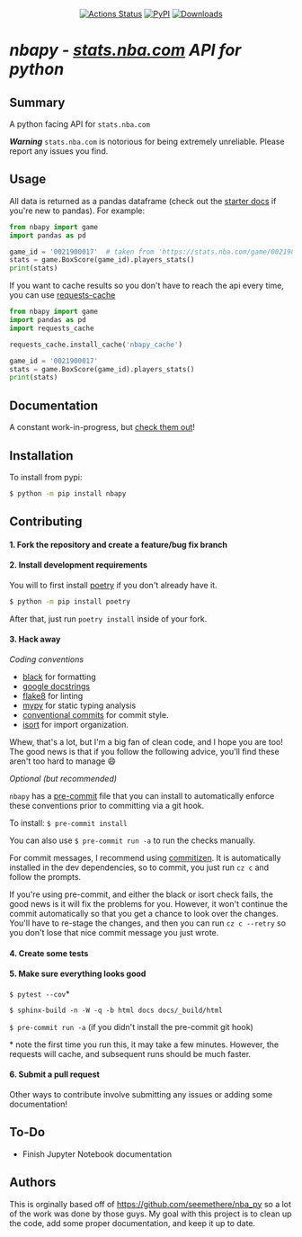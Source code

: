 <p align="center">
<a href="https://github.com/jtpavlock/nbapy/actions"><img alt="Actions Status" src="https://github.com/jtpavlock/nbapy/workflows/CI/badge.svg"></a>
<a href="https://pypi.org/project/nbapy/"><img alt="PyPI" src="https://img.shields.io/pypi/v/nbapy"></a>
<a href="https://pepy.tech/project/nbapy"><img alt="Downloads" src="https://pepy.tech/badge/nbapy"></a>
</p>

# *nbapy - [stats.nba.com](https://stats.nba.com) API for python*

## Summary
A python facing API for `stats.nba.com`

***Warning*** `stats.nba.com` is notorious for being extremely unreliable. Please report any issues you find.

## Usage

All data is returned as a pandas dataframe (check out the [starter docs](https://pandas.pydata.org/pandas-docs/stable/user_guide/10min.html) if you're new to pandas). For example:

```python
from nbapy import game
import pandas as pd

game_id = '0021900017'  # taken from 'https://stats.nba.com/game/0021900017/'
stats = game.BoxScore(game_id).players_stats()
print(stats)
```

If you want to cache results so you don't have to reach the api every time, you can use [requests-cache](https://pypi.org/project/requests-cache/)
```python
from nbapy import game
import pandas as pd
import requests_cache

requests_cache.install_cache('nbapy_cache')

game_id = '0021900017'
stats = game.BoxScore(game_id).players_stats()
print(stats)
```

## Documentation
A constant work-in-progress, but [check them out](https://nbapy.readthedocs.io/en/latest/)!


## Installation
To install from pypi:

```bash
$ python -m pip install nbapy
```

## Contributing
#### 1. Fork the repository and create a feature/bug fix branch

#### 2. Install development requirements

You will to first install [poetry](https://pypi.org/project/poetry/) if you don't already have it.
```bash
$ python -m pip install poetry
```

After that, just run `poetry install` inside of your fork.

#### 3. Hack away

*Coding conventions*

* [black](https://github.com/psf/black) for formatting
* [google docstrings](https://google.github.io/styleguide/pyguide.html#38-comments-and-docstrings)
* [flake8](https://flake8.pycqa.org/en/latest/index.html#quickstart) for linting
* [mypy](http://mypy-lang.org/) for static typing analysis
* [conventional commits](https://www.conventionalcommits.org/en/v1.0.0/) for commit style.
* [isort](https://github.com/timothycrosley/isort/) for import organization.

Whew, that's a lot, but I'm a big fan of clean code, and I hope you are too! The good news is that if you follow the following advice, you'll find these aren't too hard to manage :smile:

*Optional (but recommended)*

`nbapy` has a [pre-commit](https://pre-commit.com/) file that you can install to automatically enforce these conventions prior to committing via a git hook.

To install: `$ pre-commit install`

You can also use `$ pre-commit run -a` to run the checks manually.

For commit messages, I recommend using [commitizen](https://github.com/commitizen-tools/commitizen). It is automatically installed in the dev dependencies, so to commit, you just run `cz c` and follow the prompts.

If you're using pre-commit, and either the black or isort check fails, the good news is it will fix the problems for you. However, it won't continue the commit automatically so that you get a chance to look over the changes. You'll have to re-stage the changes, and then you can run `cz c --retry` so you don't lose that nice commit message you just wrote.

#### 4. Create some tests

#### 5. Make sure everything looks good
`$ pytest --cov`* 

`$ sphinx-build -n -W -q -b html docs docs/_build/html`

`$ pre-commit run -a` (if you didn't install the pre-commit git hook)

\* note the first time you run this, it may take a few minutes. However, the requests will cache, and subsequent runs should be much faster.

#### 6. Submit a pull request

Other ways to contribute involve submitting any issues or adding some documentation!

## To-Do
- Finish Jupyter Notebook documentation

## Authors

This is orginally based off of https://github.com/seemethere/nba_py so a lot of the work was done by those guys. My goal with this project is to clean up the code, add some proper documentation, and keep it up to date.

